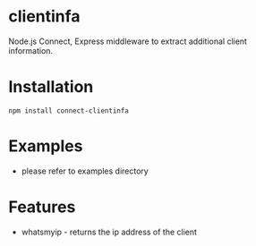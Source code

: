 # clientinfa
Node.js Connect, Express middleware to extract additional client information.

# Installation
 `npm install connect-clientinfa`

# Examples
 * please refer to examples directory

# Features 
 * whatsmyip - returns the ip address of the client 

